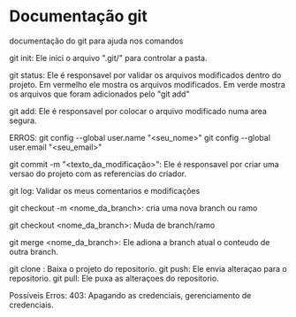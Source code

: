 # Documentação git


documentação do git para ajuda nos comandos

git init: Ele inici o arquivo ".git/" para controlar a pasta.

git status: 
Ele é responsavel por validar os arquivos modificados dentro do projeto.
Em vermelho ele mostra os arquivos modificados.
Em verde mostra os arquivos que foram adicionados pelo "git add"

git add: Ele é responsavel por colocar o arquivo modificado numa area segura.

ERROS:
git config --global user.name "<seu_nome>"
git config --global user.email "<seu_email>"

git commit -m "<texto_da_modificação>": Ele é responsavel por criar uma versao do projeto com as referencias do criador.

git log: Validar os meus comentarios e modificações

git checkout -m <nome_da_branch>: cria uma nova branch ou ramo

git checkout <nome_da_branch>: Muda de branch/ramo

git merge <nome_da_branch>: Ele adiona a branch atual o conteudo de outra branch.

git clone <url>: Baixa o projeto do repositorio.
git push: Ele envia alteraçao para o repositorio.
git pull: Ele puxa as alteraçoes do repositorio.

Possíveis Erros:
403: Apagando as credenciais, gerenciamento de credenciais.
